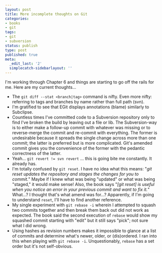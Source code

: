 ```yaml
---
layout: post
title: More incomplete thoughts on Git
categories:
- books
- git
tags:
- git
- subversion
status: publish
type: post
published: true
meta:
  _edit_last: '2'
  simplecatch-sidebarlayout: ''
---
```

I'm working through Chapter 6 and things are starting to go off the rails for me. Here are my current thoughts…

* The `git diff --stat <branch|tag>` command is nifty. Even more nifty: referring to tags and branches by name rather than full path (svn).
* I'm gratified to see that EGit displays annotations (blame) similarly to Subclipse.
* Countless times I've committed code to a Subversion repository only to find I've broken the build by leaving out a file or lib. The Subversion-way is to either make a follow-up commit with whatever was missing or to reverse-merge the commit and re-commit with everything. The former is undesirable because it spreads the single change across more than one commit; the latter is preferred but is more complicated. Git's amended commit gives you the convenience of the former with the pedantic correctness of the latter.
* Yeah… `git revert != svn revert` … this is going bite me constantly. It already has.
* I'm totally confused by `git reset`. I have no idea what this means: "<em>git reset updates the repository and stages the changes for you to commit.</em>" Maybe if I knew what was being "updated" or what was being "staged," it would make sense! Also, the book says "<em>[git reset] is useful when you notice an error in your previous commit and want to fix it.</em>" What…? I thought that's what amend was for…? Apparently, if I'm going to understand `reset`, I'll have to find another reference.
* My single experiment with `git rebase -i` wherein I attempted to squash two commits together and then break them back out did not work as expected. The book said the second execution of `rebase` would show my squashed commit starting with "edit" but it still says "pick"; not sure what I did wrong.
* Using hashes as revision numbers makes it impossible to glance at a list of commits and determine what's newer, older, or (dis)ordered. I ran into this when playing with&nbsp;`git rebase -i`. Unquestionably, `rebase`&nbsp;has a set order but it's not self-obvious.
